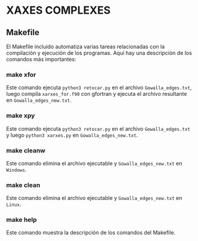 # XAXES COMPLEXES

## Makefile

El Makefile incluido automatiza varias tareas relacionadas con la compilación y ejecución de los programas. Aquí hay una descripción de los comandos más importantes:



### make xfor

Este comando ejecuta `python3 retocar.py` en el archivo `Gowalla_edges.txt`, luego compila `xarxes_for.f90` con gfortran y ejecuta el archivo resultante en `Gowalla_edges_new.txt`.



### make xpy

Este comando ejecuta `python3 retocar.py` en el archivo `Gowalla_edges.txt` y luego `python3 xarxes.py` en `Gowalla_edges_new.txt`.



### make cleanw

Este comando elimina el archivo ejecutable y `Gowalla_edges_new.txt` en `Windows`.



### make clean

Este comando elimina el archivo ejecutable y `Gowalla_edges_new.txt` en `Linux`.



### make help

Este comando muestra la descripción de los comandos del Makefile.
